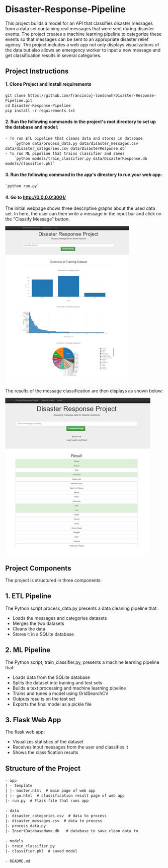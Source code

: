 # Disaster-Response-Pipeline
This project builds a model for an API that classifies disaster messages from a data set containing real messages that were sent during disaster events. The project creates a machine learning pipeline to categorize these events so that messages can be sent to an appropriate disaster relief agency. The project includes a web app not only displays visualizations of the data but also allows an emergency worker to input a new message and get classification results in several categories. 


## Project Instructions
#### 1. Clone Project and Install requirements 
```
git clone https://github.com/franciscoj-londonoh/Disaster-Response-Pipeline.git
cd Disaster-Response-Pipeline
pip install -r requirements.txt
```

#### 2. Run the following commands in the project's root directory to set up the database and model:

    - To run ETL pipeline that cleans data and stores in database
        `python data/process_data.py data/disaster_messages.csv data/disaster_categories.csv data/DisasterResponse.db`
    - To run ML pipeline that trains classifier and saves
        `python models/train_classifier.py data/DisasterResponse.db models/classifier.pkl`

#### 3. Run the following command in the app's directory to run your web app:
    `python run.py`

#### 4. Go to http://0.0.0.0:3001/
The initial webpage shows three descriptive graphs about the used data set. In here, the user can then write a message in the input bar and click on the "Classify Message" button.

![Web1](https://github.com/franciscoj-londonoh/Disaster-Response-Pipeline/blob/main/Images/Web1.jpg)


The results of the message classification are then displays as shown below: 


![Web2](https://github.com/franciscoj-londonoh/Disaster-Response-Pipeline/blob/main/Images/Web2.jpg)

## Project Components
The project is structured in three components:

## 1. ETL Pipeline
The Python script process_data.py presents a data cleaning pipeline that:

* Loads the messages and categories datasets
* Merges the two datasets
* Cleans the data
* Stores it in a SQLite database

## 2. ML Pipeline
The Python script, train_classifier.py, presents a machine learning pipeline that:

* Loads data from the SQLite database
* Splits the dataset into training and test sets
* Builds a text processing and machine learning pipeline
* Trains and tunes a model using GridSearchCV
* Outputs results on the test set
* Exports the final model as a pickle file

## 3. Flask Web App
The flask web app:

* Visualizes statistics of the dataset
* Receives input messages from the user and classifies it
* Shows the classification results

## Structure of the Project

```
- app
| - template
| |- master.html  # main page of web app
| |- go.html  # classification result page of web app
|- run.py  # Flask file that runs app

- data
|- disaster_categories.csv  # data to process 
|- disaster_messages.csv  # data to process
|- process_data.py
|- InsertDatabaseName.db   # database to save clean data to

- models
|- train_classifier.py
|- classifier.pkl  # saved model 

- README.md
```
